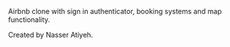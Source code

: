 Airbnb clone with sign in authenticator, booking systems and map functionality.

Created by Nasser Atiyeh.
